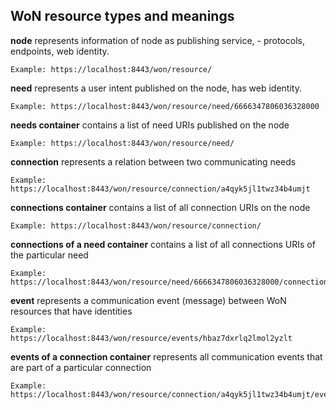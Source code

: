## WoN resource types and meanings

  **node** represents information of node as publishing service, - protocols, endpoints, web identity.
    
    Example: https://localhost:8443/won/resource/

  **need** represents a user intent published on the node, has web identity.
    
    Example: https://localhost:8443/won/resource/need/6666347806036328000
    
  **needs container** contains a list of need URIs published on the node
    
    Example: https://localhost:8443/won/resource/need/

  **connection** represents a relation between two communicating needs
    
    Example: https://localhost:8443/won/resource/connection/a4qyk5jl1twz34b4umjt
    
  **connections container** contains a list of all connection URIs on the node
    
    Example: https://localhost:8443/won/resource/connection/

  **connections of a need container** contains a list of all connections URIs of the particular need
  
    Example: https://localhost:8443/won/resource/need/6666347806036328000/connections/

  **event** represents a communication event (message) between WoN resources that have identities 
  
    Example: https://localhost:8443/won/resource/events/hbaz7dxrlq2lmol2yzlt
    
  **events of a connection container** represents all communication events that are part of a particular connection
  
    Example: https://localhost:8443/won/resource/connection/a4qyk5jl1twz34b4umjt/events/